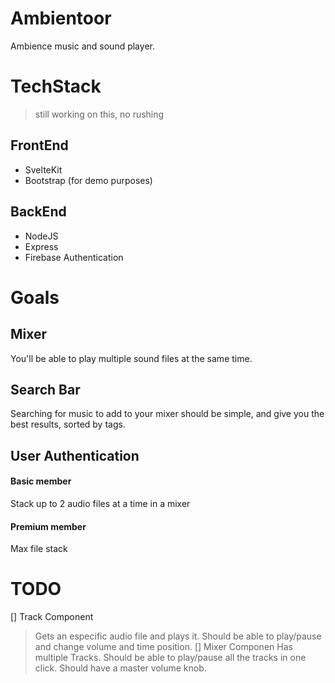 # Ambientoor
Ambience music and sound player.

# TechStack
> still working on this, no rushing
## FrontEnd
- SvelteKit
- Bootstrap (for demo purposes)

## BackEnd
- NodeJS
- Express
- Firebase Authentication

# Goals
## Mixer
You'll be able to play multiple sound files at the same time.
## Search Bar
Searching for music to add to your mixer should be simple, and give you the best results, sorted by tags.
## User Authentication
#### Basic member
Stack up to 2 audio files at a time in a mixer
#### Premium member
Max file stack

# TODO
[] Track Component
> Gets an especific audio file and plays it. Should be able to play/pause and change volume and time position.
[] Mixer Componen
> Has multiple Tracks. Should be able to play/pause all the tracks in one click. Should have a master volume knob.